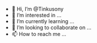 - 👋 Hi, I’m @Tinkusony
- 👀 I’m interested in ...
- 🌱 I’m currently learning ...
- 💞️ I’m looking to collaborate on ...
- 📫 How to reach me ...

<!---
Tinkusony/Tinkusony is a ✨ special ✨ repository because its `README.md` (this file) appears on your GitHub profile.
You can click the Preview link to take a look at your changes.
--->

